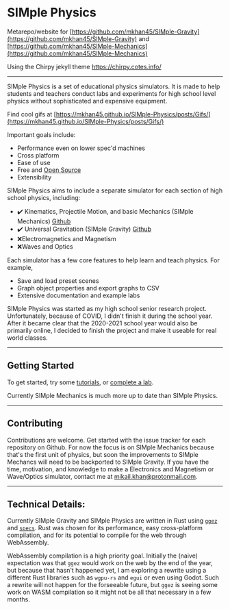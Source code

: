 # SIMple Physics

Metarepo/website for [https://github.com/mkhan45/SIMple-Gravity](https://github.com/mkhan45/SIMple-Gravity) and [https://github.com/mkhan45/SIMple-Mechanics](https://github.com/mkhan45/SIMple-Mechanics)

Using the Chirpy jekyll theme
https://chirpy.cotes.info/

___

SIMple Physics is a set of educational physics simulators. It is made to help students and teachers conduct labs and experiments for high school level physics without sophisticated and expensive equipment.

Find cool gifs at [https://mkhan45.github.io/SIMple-Physics/posts/Gifs/](https://mkhan45.github.io/SIMple-Physics/posts/Gifs/)

Important goals include:

- Performance even on lower spec'd machines
- Cross platform
- Ease of use
- Free and [Open Source](https://github.com/mkhan45/SIMple-Physics)
- Extensibility

SIMple Physics aims to include a separate simulator for each section of high school physics, including:

- ✔️ Kinematics, Projectile Motion, and basic Mechanics (SIMple Mechanics) [Github](https://github.com/mkhan45/SIMple-Gravity)
- ✔️ Universal Gravitation (SIMple Gravity) [Github](https://github.com/mkhan45/SIMple-Mechanics)
- ❌Electromagnetics and Magnetism
- ❌Waves and Optics

Each simulator has a few core features to help learn and teach physics. For example,

- Save and load preset scenes
- Graph object properties and export graphs to CSV
- Extensive documentation and example labs

SIMple Physics was started as my high school senior research project. Unfortunately, because of COVID, I didn't finish it during the school year. After it became clear that the 2020-2021 school year would also be primarily online, I decided to finish the project and make it useable for real world classes.

___

## Getting Started

To get started, try some [tutorials](https://mkhan45.github.io/SIMple-Physics/tags/tutorials/), or [complete a lab](http://localhost:4000/SIMple-Physics/tags/labs/).

Currently SIMple Mechanics is much more up to date than SIMple Physics.

___

## Contributing

Contributions are welcome. Get started with the issue tracker for each repository on Github. For now the focus is on SIMple Mechanics because that's the first unit of physics, but soon the improvements to SIMple Mechancs will need to be backported to SIMple Gravity. If you have the time, motivation, and knowledge to make a Electronics and Magnetism or Wave/Optics simulator, contact me at mikail.khan@protonmail.com.

___

## Technical Details:

Currently SIMple Gravity and SIMple Physics are written in Rust using [`ggez`](https://github.com/ggez/ggez) and [`specs`](https://github.com/amethyst/specs). Rust was chosen for its performance, easy cross-platform compilation, and for its potential to compile for the web through WebAssembly.

WebAssembly compilation is a high priority goal. Initially the (naive) expectation was that `ggez` would work on the web by the end of the year, but because that hasn't happened yet, I am exploring a rewrite using a different Rust libraries such as `wgpu-rs` and `egui` or even using Godot. Such a rewrite will not happen for the forseeable future, but `ggez` is seeing some work on WASM compilation so it might not be all that necessary in a few months.
